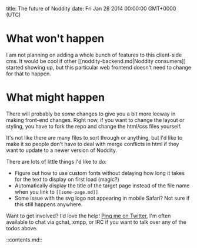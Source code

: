 title: The future of Noddity
date: Fri Jan 28 2014 00:00:00 GMT+0000 (UTC)

What won't happen
=========

I am not planning on adding a whole bunch of features to this client-side cms.  It would be cool if other [[noddity-backend.md|Noddity consumers]] started showing up, but this particular web frontend doesn't need to change for that to happen.

What might happen
=========

There will probably be *some* changes to give you a bit more leeway in making front-end changes.  Right now, if you want to change the layout or styling, you have to fork the repo and change the html/css files yourself.

It's not like there are many files to sort through or anything, but I'd like to make it so people don't have to deal with merge conflicts in html if they want to update to a newer version of Noddity.

There are lots of little things I'd like to do:

- Figure out how to use custom fonts without delaying how long it takes for the text to display on first load (magic?)
- Automatically display the title of the target page instead of the file name when you link to `[[some-page.md]]`
- Some issue with the svg logo not appearing in mobile Safari?  Not sure if this still happens anywhere.

Want to get involved?  I'd love the help!  [Ping me on Twitter](https://twitter.com/TehShrike), I'm often available to chat via gchat, xmpp, or IRC if you want to talk over any of the todos above.

::contents.md::
